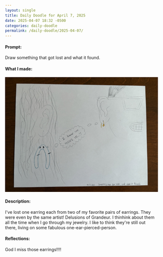 ```yaml
---
layout: single
title: Daily Doodle for April 7, 2025
date: 2025-04-07 18:32 -0500
categories: daily-doodle
permalink: /daily-doodle/2025-04-07/
---
```

#### Prompt: 
Draw something that got lost and what it found.

#### What I made:
<a href="/assets/images/doodles/doodle-2025-04-07-IMG_1982.HEIC.jpg" target="_blank" class="post-image-link">
  <img src="/assets/images/doodles/doodle-2025-04-07-IMG_1982.HEIC.jpg" alt="Daily Doodle for April 07, 2025" class="post-image">
</a>

#### Description:
I've lost one earring each from two of my favorite pairs of earrings. They were even by the same artist! Delusions of Grandeur. I thinhink about them all the time when I go through my jewelry. I like to think they're still out there, living on some fabulous one-ear-pierced-person.

#### Reflections: 
God I miss those earrings!!!!
